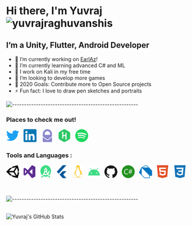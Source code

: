 # Hi there, I'm Yuvraj <img src="https://komarev.com/ghpvc/?username=yuvrajraghuvanshis&label=Profile%20views&color=0e75b6&style=flat" alt="yuvrajraghuvanshis" />



## I’m a Unity, Flutter, Android Developer

- 🔭 I’m currently working on [EarlAz][EarlAzWebsite]!
- 🌱 I’m currently learning advanced C# and ML
- 🧠 I work on Kali in my free time
- 👯 I’m looking to develop more games
- 🥅 2020 Goals: Contribute more to Open Source projects
- ⚡ Fun fact: I love to draw pen sketches and portraits

![-----------------------------------------------------](https://raw.githubusercontent.com/andreasbm/readme/master/assets/lines/colored.png)

### Places to check me out!

[<img height="35" width="35" src="https://raw.githubusercontent.com/yuvrajraghuvanshis/YuvrajRaghuvanshiS/master/icons/twitter.svg" alt="Twitter" />][twitter] &nbsp;
[<img height="35" width="35" src="https://raw.githubusercontent.com/yuvrajraghuvanshis/YuvrajRaghuvanshiS/master/icons/linkedin.svg" alt="LinkedIn" />][linkedin] &nbsp;
[<img height="35" width="35" src="https://raw.githubusercontent.com/yuvrajraghuvanshis/YuvrajRaghuvanshiS/master/icons/protonmail.svg" alt="Protonmail" />][protonmail] &nbsp;
[<img height="35" width="35" src="https://raw.githubusercontent.com/yuvrajraghuvanshis/YuvrajRaghuvanshiS/master/icons/hackerrank.svg" alt="HackerRank" />][hackerrank] &nbsp;
[<img height="35" width="35" src="https://raw.githubusercontent.com/yuvrajraghuvanshis/YuvrajRaghuvanshiS/master/icons/spotify.svg" alt="Spotify" />][spotify] &nbsp;



### Tools and Languages :

<p float="left">
<img height="35" width="35" src="https://raw.githubusercontent.com/yuvrajraghuvanshis/YuvrajRaghuvanshiS/master/icons/unity.svg" alt="Unity 3D" /> &nbsp;
<img height="35" width="32" src="https://raw.githubusercontent.com/yuvrajraghuvanshis/YuvrajRaghuvanshiS/master/icons/visualstudio.svg" alt="Visual Studio"/> &nbsp;
<img height="35" width="32" src="https://raw.githubusercontent.com/yuvrajraghuvanshis/YuvrajRaghuvanshiS/master/icons/androidstudio.svg" alt="Android Studio" /> &nbsp;
<img height="35" width="32" src="https://raw.githubusercontent.com/yuvrajraghuvanshis/YuvrajRaghuvanshiS/master/icons/flutter.svg" alt="Flutter" /> &nbsp;
<img height="35" width="32" src="https://raw.githubusercontent.com/yuvrajraghuvanshis/YuvrajRaghuvanshiS/master/icons/linux.svg" alt="Linux" /> &nbsp;
<img height="35" width="32" src="https://raw.githubusercontent.com/yuvrajraghuvanshis/YuvrajRaghuvanshiS/master/icons/android.svg" alt="Android" /> &nbsp;
<img height="35" width="35" src="https://raw.githubusercontent.com/yuvrajraghuvanshis/YuvrajRaghuvanshiS/master/icons/github.svg" alt="GitHub" /> &nbsp;
<img height="35" width="35" src="https://raw.githubusercontent.com/yuvrajraghuvanshis/YuvrajRaghuvanshiS/master/icons/csharp.svg" alt="C#" /> &nbsp;
<img height="35" width="35" src="https://raw.githubusercontent.com/yuvrajraghuvanshis/YuvrajRaghuvanshiS/master/icons/dart.svg" alt="Dart" /> &nbsp;
<img height="35" width="35" src="https://raw.githubusercontent.com/yuvrajraghuvanshis/YuvrajRaghuvanshiS/master/icons/html5.svg" alt="HTML5" /> &nbsp;
<img height="35" width="35" src="https://raw.githubusercontent.com/yuvrajraghuvanshis/YuvrajRaghuvanshiS/master/icons/css3.svg" alt="CSS 3" /> &nbsp;
</p>

<br />

![-----------------------------------------------------](https://raw.githubusercontent.com/andreasbm/readme/master/assets/lines/colored.png)

<br />

<img align="left" alt="Yuvraj's GitHub Stats" src="https://github-readme-stats.codestackr.vercel.app/api?username=yuvrajraghuvanshis&show_icons=true&hide_border=true&count_private=true&theme=dark" />



[EarlAzWebsite]: https://earlaz.000webhostapp.com
[twitter]: https://twitter.com/Yuvraj_R_S
[linkedin]: https://linkedin.com/in/YuvrajRaghuvanshiS
[protonmail]: mailto:YuvrajRaghuvanshi.S%40protonmail.com&subject=From%20GitHub
[spotify]: https://open.spotify.com/user/31plhhhdxai5fn2vxuv3pi55uqr4
[hackerrank]: https://www.hackerrank.com/ShadyMadeMeYRS
